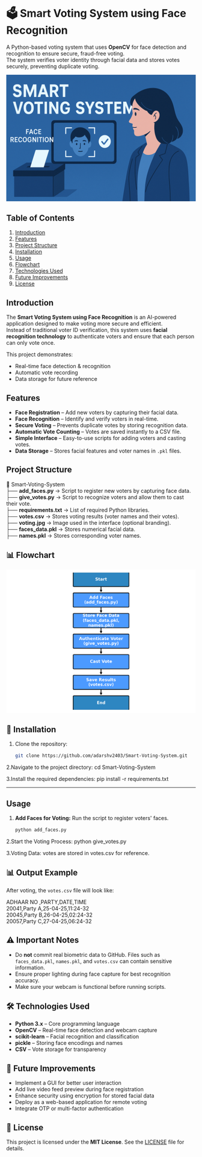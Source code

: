 ﻿# 🗳️ Smart Voting System using Face Recognition

A Python-based voting system that uses **OpenCV** for face detection and recognition to ensure secure, fraud-free voting.  
The system verifies voter identity through facial data and stores votes securely, preventing duplicate voting.

![Project Flowchart](assets/smart_voting_banner.png)


## Table of Contents
1. [Introduction](#introduction)
2. [Features](#features)
3. [Project Structure](#project-structure)
4. [Installation](#installation)
5. [Usage](#usage)
6. [Flowchart](#flowchart)
7. [Technologies Used](#technologies-used)
8. [Future Improvements](#future-improvements)
9. [License](#license)

## Introduction
The **Smart Voting System using Face Recognition** is an AI-powered application designed to make voting more secure and efficient.  
Instead of traditional voter ID verification, this system uses **facial recognition technology** to authenticate voters and ensure that each person can only vote once.

This project demonstrates:
- Real-time face detection & recognition
- Automatic vote recording
- Data storage for future reference

## Features
- **Face Registration** – Add new voters by capturing their facial data.
- **Face Recognition** – Identify and verify voters in real-time.
- **Secure Voting** – Prevents duplicate votes by storing recognition data.
- **Automatic Vote Counting** – Votes are saved instantly to a CSV file.
- **Simple Interface** – Easy-to-use scripts for adding voters and casting votes.
- **Data Storage** – Stores facial features and voter names in `.pkl` files.

## Project Structure

📂 Smart-Voting-System  
 ├── **add_faces.py** → Script to register new voters by capturing face data.  
 ├── **give_votes.py** → Script to recognize voters and allow them to cast their vote.  
 ├── **requirements.txt** → List of required Python libraries.  
 ├── **votes.csv** → Stores voting results (voter names and their votes).  
 ├── **voting.jpg** → Image used in the interface (optional branding).  
 ├── **faces_data.pkl** → Stores numerical facial data.  
 ├── **names.pkl** → Stores corresponding voter names.


## 📊 Flowchart

![Project Flowchart](assets/smart_voting_flowchart.png)

## 🔧 Installation

1. Clone the repository:
   ```bash
   git clone https://github.com/adarshv2403/Smart-Voting-System.git

2.Navigate to the project directory:
cd Smart-Voting-System


3.Install the required dependencies:
pip install -r requirements.txt



---

## Usage

1. **Add Faces for Voting:**
   Run the script to register voters' faces.
   ```bash
   python add_faces.py

2.Start the Voting Process:
python give_votes.py

3.Voting Data:
votes are stored in votes.csv for reference.

## 📊 Output Example

After voting, the `votes.csv` file will look like:

ADHAAR NO ,PARTY,DATE,TIME <br>
20041,Party A,25-04-25,11:24-32<br>
20045,Party B,26-04-25,02:24-32<br>
20057,Party C,27-04-25,06:24-32

## ⚠️ Important Notes

- Do **not** commit real biometric data to GitHub. Files such as `faces_data.pkl`, `names.pkl`, and `votes.csv` can contain sensitive information.
- Ensure proper lighting during face capture for best recognition accuracy.
- Make sure your webcam is functional before running scripts.


## 🛠️ Technologies Used

- **Python 3.x** – Core programming language
- **OpenCV** – Real-time face detection and webcam capture
- **scikit-learn** – Facial recognition and classification
- **pickle** – Storing face encodings and names
- **CSV** – Vote storage for transparency

## 🚀 Future Improvements

- Implement a GUI for better user interaction
- Add live video feed preview during face registration
- Enhance security using encryption for stored facial data
- Deploy as a web-based application for remote voting
- Integrate OTP or multi-factor authentication

## 📜 License

This project is licensed under the **MIT License**. See the [LICENSE](LICENSE) file for details.




